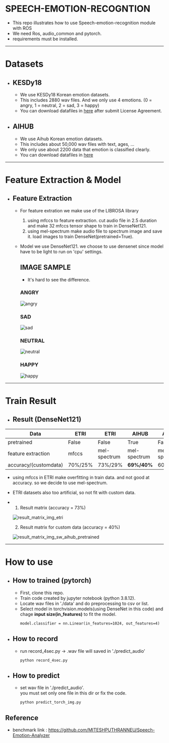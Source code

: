 # __SPEECH-EMOTION-RECOGNTION__

- This repo illustrates how to use Speech-emotion-recognition module with ROS
- We need Ros, audio_common and pytorch.
- requirements must be installed. 
___
# Datasets
- ## __KESDy18__
  - We use KESDy18 Korean emotion datasets.
  - This includes 2880 wav files. And we only use 4 emotions. (0 = angry, 1 = neutral, 2 = sad, 3 = happy)
  - You can download datafiles in [here](https://nanum.etri.re.kr/share/kjnoh/SER-DB-ETRIv18?lang=ko_KR) after submit License Agreement.
- ## __AIHUB__
  - We use Aihub Korean emotion datasets.
  - This includes about 50,000 wav files with text, ages, ...
  - We only use about 2200 data that emotion is classified clearly.
  - You can download datafiles in [here](https://aihub.or.kr/opendata/keti-data/recognition-laguage/KETI-02-002)
___
# Feature Extraction & Model
- ## Feature Extraction
  - For feature extration we make use of the LIBROSA library
    1. using mfccs to feature extraction. cut audio file in 2.5 duration and make 32 mfccs tensor shape to train in DenseNet121.
    2. using mel-spectrum make audio file to spectrum image and save it. load images to train DenseNet(pretrained=True).

  - Model
    we use DenseNet121. we choose to use densenet since model have to be light to run on 'cpu' settings.
    ## IMAGE SAMPLE
    - It's hard to see the difference.
    ### ANGRY
    ![angry](https://user-images.githubusercontent.com/88182732/167774641-fa8c135b-6c03-4aba-a306-bd4a38487093.jpg)
    ### SAD
    ![sad](https://user-images.githubusercontent.com/88182732/167774715-b74a31cd-8955-482f-bd3e-e16cfaefbeb9.jpg)

    ### NEUTRAL
    ![neutral](https://user-images.githubusercontent.com/88182732/167774683-607babcb-0c48-47c4-9caa-36bfc9d390a6.jpg)
    ### HAPPY 
    ![happy](https://user-images.githubusercontent.com/88182732/167774748-da8822b4-c27a-4d4e-baab-7f8a0f24e7e4.jpg)
    

___ 

# Train Result
- ## Result (DenseNet121)
Data                 | ETRI    | ETRI         | AIHUB       | AIHUB       |  ETRI+AIHUB | ETRI+AIHUB 
|--------------------|---------|--------------|-------------|-------------|-------------|--------------
pretrained           | False   | False        | True        | False       | True        | False       
feature extraction   | mfccs   | mel-spectrum | mel-spectrum| mel-spectrum| mel-spectrum| mel-spectrum
accuracy/(customdata)| 70%/25% | 73%/29%      | __69%/40%__ | 60%/35%     | 68%/33%     | 63%/28%
  - using mfccs in ETRI make overfitting in train data. and not good at accuracy. so we decide to use mel-spectrum. 
  - ETRI datasets also too artificial, so not fit with custom data.
  - 1. Result matrix (accuracy = 73%)
    
    ![result_matrix_img_etri](https://user-images.githubusercontent.com/88182732/167777239-b9a8b0de-5635-4cd9-9866-b1466537848d.png)

    2. Result matrix for custom data (accuracy = 40%)
    
    ![result_matrix_img_sw_aihub_pretrained](https://user-images.githubusercontent.com/88182732/167777834-a76d55bb-1874-4e83-bddd-a9c2e888dc53.png)

___
# How to use 
- ## How to trained __(pytorch)__
  - First, clone this repo.
  - Train code created by jupyter notebook (python 3.8.12).
  - Locate wav files in './data' and do preprocessing to csv or list.
  - Select model in torchvision.models(using DenseNet in this code) and chage __input size(in_features)__ to fit the model.
      ```
    model.classifier = nn.Linear(in_features=1024, out_features=4)
    ```
- ## How to record
  - run record_4sec.py -> .wav file will saved in './predict_audio'
    ```
    python record_4sec.py
    ```
- ## How to predict
  - set wav file in './predict_audio'.  
    you must set only one file in this dir or fix the code.
    ```
    python predict_torch_img.py
## Reference
- benchmark link : https://github.com/MITESHPUTHRANNEU/Speech-Emotion-Analyzer